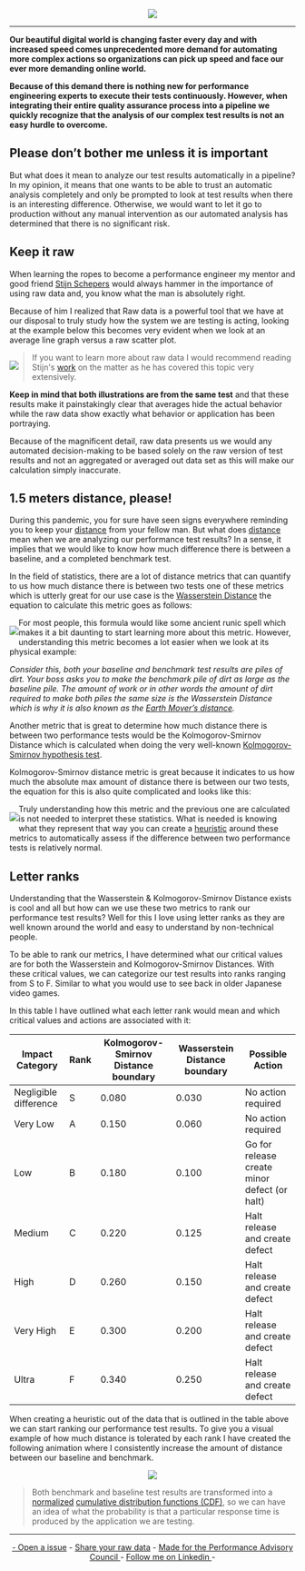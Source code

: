 <!-- LOGO -->
<p align="center">
  <img src="https://github.com/JoeyHendricks/automated-performance-test-result-analysis/blob/master/media/images/banner.png?raw=true"/>
</p>

___

**Our beautiful digital world is changing faster every day and with increased speed comes unprecedented more demand for 
automating more complex actions so organizations can pick up speed and face our ever more demanding online world.**

**Because of this demand there is nothing new for performance engineering experts to execute their tests continuously. 
However, when integrating their entire quality assurance process into a pipeline we quickly recognize that the analysis 
of our complex test results is not an easy hurdle to overcome.**

## Please don’t bother me unless it is important

But what does it mean to analyze our test results automatically in a pipeline? In my opinion, it means that one 
wants to be able to trust an automatic analysis completely and only be prompted to look at test results when there 
is an interesting difference. Otherwise, we would want to let it go to production without any manual intervention as our 
automated analysis has determined that there is no significant risk. 

## Keep it raw

When learning the ropes to become a performance engineer my mentor and good friend 
[Stijn Schepers](https://www.linkedin.com/in/stijnschepers/) would always hammer in the importance of using raw data 
and, you know what the man is absolutely right.

Because of him I realized that Raw data is a powerful tool that we have at our disposal to truly study how the 
system we are testing is acting, looking at the example below this becomes very evident when we look at an average 
line graph versus a raw scatter plot.

<!-- Raw Data Vs Averages animation -->
<p style="float: left;">
    <img src="https://github.com/JoeyHendricks/automated-performance-test-result-analysis/blob/master/media/gif/averages-vs-raw-data.gif?raw=true"/>
</p>

> If you want to learn more about raw data I would recommend reading Stijn's 
> [work](https://www.linkedin.com/pulse/performance-testing-act-like-detective-use-raw-data-stijn-schepers/) 
> on the matter as he has covered this topic very extensively.

**Keep in mind that both illustrations are from the same test** and that these results make it painstakingly clear 
that averages hide the actual behavior while the raw data show exactly what behavior or application has been portraying. 

Because of the magnificent detail, raw data presents us we would any automated decision-making to be based solely 
on the raw version of test results and not an aggregated or averaged out data set as this will make our calculation 
simply inaccurate. 

## 1.5 meters distance, please!

During this pandemic, you for sure have seen signs everywhere reminding you to keep your 
[distance](https://en.wikipedia.org/wiki/Statistical_distance)  from your fellow man. But what does 
[distance](https://en.wikipedia.org/wiki/Statistical_distance)  mean when we are analyzing our performance test 
results? In a sense, it implies that we would like to know how much difference there is between a baseline, and a 
completed benchmark test.

In the field of statistics, there are a lot of distance metrics that can quantify to us how much distance there is 
between two tests one of these metrics which is utterly great for our use case is the 
[Wasserstein Distance](https://en.wikipedia.org/wiki/Wasserstein_metric) the equation to calculate this metric goes 
as follows:

<!-- Wasserstein distance equation -->
<p style="float: left;">
  <img src="https://github.com/JoeyHendricks/automated-performance-test-result-analysis/blob/master/media/images/wasserstein_distance_equation.png"/>
</p>

For most people, this formula would like some ancient runic spell which makes it a bit daunting to start learning 
more about this metric. However, understanding this metric becomes a lot easier when we look at its physical example:

*Consider this, both your baseline and benchmark test results are piles of dirt. Your boss asks you to make the 
benchmark pile of dirt as large as the baseline pile. The amount of work or in other words the amount of dirt required 
to make both piles the same size is the Wasserstein Distance which is why it is also known as the 
[Earth Mover’s distance](https://en.wikipedia.org/wiki/Earth_mover%27s_distance).*

Another metric that is great to determine how much distance there is between two performance tests would be the 
Kolmogorov-Smirnov Distance which is calculated when doing the very well-known 
[Kolmogorov-Smirnov hypothesis test](https://en.wikipedia.org/wiki/Kolmogorov%E2%80%93Smirnov_test).

Kolmogorov-Smirnov distance metric is great because it indicates to us how much the absolute max amount of 
distance there is between our two tests, the equation for this is also quite complicated and looks like this:

<!-- KS distance equation -->
<p style="float: left;">
  <img src="https://github.com/JoeyHendricks/automated-performance-test-result-analysis/blob/master/media/images/kolmogorov_smirnov_distance_equation.png"/>
</p>

Truly understanding how this metric and the previous one are calculated is not needed to interpret these 
statistics. What is needed is knowing what they represent that way you can create a 
[heuristic](https://en.wikipedia.org/wiki/Heuristic) around these metrics to automatically assess if the 
difference between two performance tests is relatively normal.

## Letter ranks 

Understanding that the Wasserstein & Kolmogorov-Smirnov Distance exists is cool and all but how can we use these two 
metrics to rank our performance test results? Well for this I love using letter ranks as they are well known around 
the world and easy to understand by non-technical people.

To be able to rank our metrics, I have determined what our critical values are for both the Wasserstein and 
Kolmogorov-Smirnov Distances. With these critical values, we can categorize our test results into ranks ranging 
from S to F. Similar to what you would use to see back in older Japanese video games. 

In this table I have outlined what each letter rank would mean and which critical values and actions are associated 
with it:

| Impact Category  | Rank | Kolmogorov-Smirnov Distance boundary | Wasserstein Distance boundary | Possible Action |
|-----------|------|--------------------------------------|-------------------------------|-----------------|
| Negligible difference | S | 0.080 | 0.030 | No action required |
| Very Low | A | 0.150 | 0.060 | No action required |
| Low | B | 0.180 | 0.100 | Go for release create minor defect (or halt) |
| Medium | C | 0.220 | 0.125 | Halt release and create defect |
| High | D | 0.260 | 0.150 | Halt release and create defect |
| Very High | E | 0.300 | 0.200 | Halt release and create defect |
| Ultra | F | 0.340 | 0.250 | Halt release and create defect |

When creating a heuristic out of the data that is outlined in the table above we can start ranking our performance test 
results. To give you a visual example of how much distance is tolerated by each rank I have created the following 
animation where I consistently increase the amount of distance between our baseline and benchmark.

<!-- Ranking Animation-->
<p align="center">
  <img src="https://github.com/JoeyHendricks/automated-performance-test-result-analysis/blob/master/media/gif/ranking_simulation.gif?raw=true"/>
</p>

> Both benchmark and baseline test results are transformed into a [normalized](https://en.wikipedia.org/wiki/Normalization_(statistics)) 
[cumulative distribution functions (CDF)](https://en.wikipedia.org/wiki/Cumulative_distribution_function), 
> so we can have an idea of what the probability is that a particular response time is produced by the application 
> we are testing.

___
<!-- FOOTER -->
<p align="center">
    <a href="https://github.com/JoeyHendricks/automated-performance-test-result-analysis/issues">- Open a issue</a> -
    <a href="https://github.com/JoeyHendricks/automated-performance-test-result-analysis/blob/master/texts/contributing_data.md"> Share your raw data</a> -
    <a href="https://events.tricentis.com/pac/home">Made for the Performance Advisory Council </a> -
    <a href="https://www.linkedin.com/in/joey-hendricks/">Follow me on Linkedin </a> -
</p>

